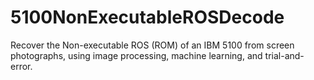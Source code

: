 # 5100NonExecutableROSDecode
Recover the Non-executable ROS (ROM) of an IBM 5100 from screen photographs, using image processing, machine learning, and trial-and-error.
